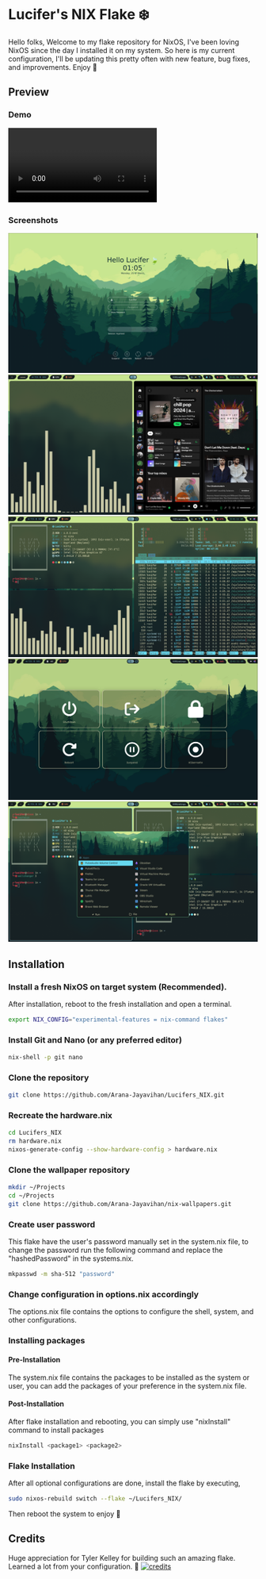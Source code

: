 # Lucifer's NIX Flake ❄️
Hello folks, Welcome to my flake repository for NixOS, I've been loving NixOS since the day I installed it on my system. So here is my current configuration, I'll be updating this pretty often with new feature, bug fixes, and improvements. Enjoy 🍃

## Preview
### Demo
![preview](https://github.com/Arana-Jayavihan/Lucifers_NIX/blob/master/assets/demo.mkv "Demo")

### Screenshots
![preview1](https://github.com/Arana-Jayavihan/Lucifers_NIX/blob/master/assets/swappy-20240325-010510.png?raw=true)
![preview2](https://github.com/Arana-Jayavihan/Lucifers_NIX/blob/master/assets/swappy-20240325-010424.png?raw=true)
![preview3](https://github.com/Arana-Jayavihan/Lucifers_NIX/blob/master/assets/swappy-20240325-011229.png?raw=true)
![preview4](https://github.com/Arana-Jayavihan/Lucifers_NIX/blob/master/assets/swappy-20240325-011120.png?raw=true)
![preview5](https://github.com/Arana-Jayavihan/Lucifers_NIX/blob/master/assets/swappy-20240325-010626.png?raw=true)

## Installation
### Install a fresh NixOS on target system (Recommended).
After installation, reboot to the fresh installation and open a terminal.
```sh
export NIX_CONFIG="experimental-features = nix-command flakes" 
```

### Install Git and Nano (or any preferred editor)
```sh
nix-shell -p git nano
```

### Clone the repository
```sh
git clone https://github.com/Arana-Jayavihan/Lucifers_NIX.git
```

### Recreate the hardware.nix
```sh
cd Lucifers_NIX
rm hardware.nix
nixos-generate-config --show-hardware-config > hardware.nix
```

### Clone the wallpaper repository
```sh
mkdir ~/Projects
cd ~/Projects
git clone https://github.com/Arana-Jayavihan/nix-wallpapers.git
```

### Create user password
This flake have the user's password manually set in the system.nix file, to change the password run the following command and replace the "hashedPassword" in the systems.nix.
```sh
mkpasswd -m sha-512 "password"
```

### Change configuration in options.nix accordingly
The options.nix file contains the options to configure the shell, system, and other configurations.

### Installing packages
#### Pre-Installation
The system.nix file contains the packages to be installed as the system or user, you can add the packages of your preference in the system.nix file.

#### Post-Installation
After flake installation and rebooting, you can simply use "nixInstall" command to install packages
```sh
nixInstall <package1> <package2>
```

### Flake Installation
After all optional configurations are done, install the flake by executing,
```sh
sudo nixos-rebuild switch --flake ~/Lucifers_NIX/
```

Then reboot the system to enjoy 🍃

## Credits
Huge appreciation for Tyler Kelley for building such an amazing flake. Learned a lot from your configuration. 🍻
[![credits](https://gitlab.com/uploads/-/system/project/avatar/53038185/Gitlab_Nix_Picture.png?width=48 "Credits to Zaney")](https://gitlab.com/Zaney/zaneyos/-/blob/8e643956f0abf8011101771b956d994a2d052ae7/LICENSE)
